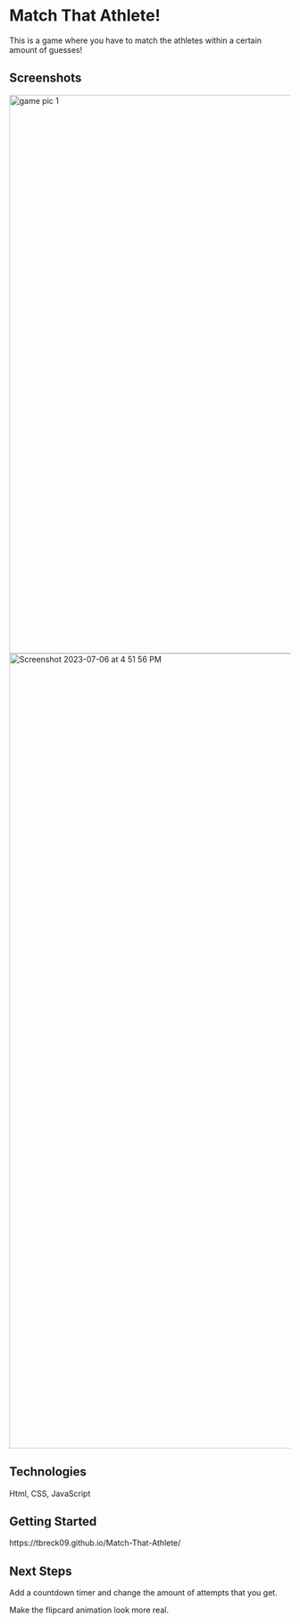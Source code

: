 <h1>Match That Athlete!</h1>

This is a game where you have to match the athletes within a certain amount of guesses!

<h2>Screenshots</h2>

<img width="998" alt="game pic 1" src="https://github.com/tbreck09/unit-1-project/assets/128335538/04ff26ec-fea4-437e-86f3-6408025b6f20">




<img width="1421" alt="Screenshot 2023-07-06 at 4 51 56 PM" src="https://github.com/tbreck09/unit-1-project/assets/128335538/92325644-974c-40a2-b1a3-5dfcf9795bed">








<h2>Technologies</h2>  
Html, CSS, JavaScript


<h2>Getting Started</h2>
https://tbreck09.github.io/Match-That-Athlete/

<h2>Next Steps</h2>

Add a countdown timer and change the amount of attempts that you get.

Make the flipcard animation look more real.



